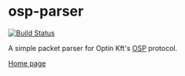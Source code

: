 # osp-parser
[![Build Status](https://travis-ci.org/riblee/osp-parser.svg)](https://travis-ci.org/riblee/osp-parser)


A simple packet parser for Optin Kft's [OSP](http://www.optin.hu/products/optin-sensor-protocol) protocol.

[Home page](http://riblee.github.io/osp-parser)
